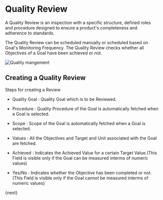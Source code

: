 # Quality Review

 A Quality Review is an inspection with a specific structure, defined roles and procedure designed to ensure a product's completeness and adherence to standards.

 The Quality Review can be scheduled manually or scheduled based on Goal's Monitoring Frequency. The Quality Review checks whether all Objectives of a Goal have been achieved or not.

<img class="screenshot" alt="Quality mangement" src="{{docs_base_url}}/assets/img/quality-management/Review.gif">

## Creating a Quality Review

 Steps for creating a Review

 * Quality Goal : Quality Goal which is to be Reviewed.

 * Procedure : Quality Procedure of the Goal is automatically fetched when a Goal is selected.

 * Scope : Scope of the Goal is automatically fetched when a Goal is selected.

 * Values : All the Objectives and Target and Unit associated with the Goal are fetched.

 * Achieved : Indicates the Achieved Value for a certain Target Value.(This Field is visible only if the Goal can be measured interms of numeric values)
 
 * Yes/No : Indicates whether the Objective has been completed or not.(This Field is visible only if the Goal cannot be measured interms of numeric values)

{next}